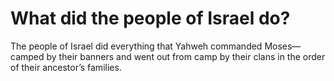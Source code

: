 # What did the people of Israel do?

The people of Israel did everything that Yahweh commanded Moses—camped by their banners and went out from camp by their clans in the order of their ancestor’s families.
